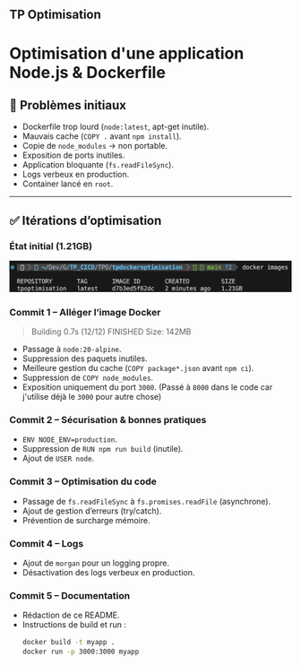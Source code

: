 ## TP Optimisation

# Optimisation d'une application Node.js & Dockerfile

## 🐛 Problèmes initiaux
- Dockerfile trop lourd (`node:latest`, apt-get inutile).
- Mauvais cache (`COPY .` avant `npm install`).
- Copie de `node_modules` → non portable.
- Exposition de ports inutiles.
- Application bloquante (`fs.readFileSync`).
- Logs verbeux en production.
- Container lancé en `root`.
---

## ✅ Itérations d’optimisation

### État initial (1.21GB)
![](./DockerImageInitial.png)

### Commit 1 – Alléger l’image Docker
> Building 0.7s (12/12) FINISHED 
> Size: 142MB
- Passage à `node:20-alpine`.
- Suppression des paquets inutiles.
- Meilleure gestion du cache (`COPY package*.json` avant `npm ci`).
- Suppression de `COPY node_modules`.
- Exposition uniquement du port `3000`. (Passé à `8000` dans le code car j'utilise déjà le `3000` pour autre chose)

### Commit 2 – Sécurisation & bonnes pratiques
- `ENV NODE_ENV=production`.
- Suppression de `RUN npm run build` (inutile).
- Ajout de `USER node`.

### Commit 3 – Optimisation du code
- Passage de `fs.readFileSync` à `fs.promises.readFile` (asynchrone).
- Ajout de gestion d’erreurs (try/catch).
- Prévention de surcharge mémoire.

### Commit 4 – Logs
- Ajout de `morgan` pour un logging propre.
- Désactivation des logs verbeux en production.

### Commit 5 – Documentation
- Rédaction de ce README.
- Instructions de build et run :
  ```bash
  docker build -t myapp .
  docker run -p 3000:3000 myapp
